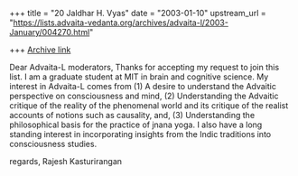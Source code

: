 +++
title = "20 Jaldhar H. Vyas"
date = "2003-01-10"
upstream_url = "https://lists.advaita-vedanta.org/archives/advaita-l/2003-January/004270.html"

+++
[Archive link](https://lists.advaita-vedanta.org/archives/advaita-l/2003-January/004270.html)

Dear Advaita-L moderators,
  Thanks for accepting my request to join this list. I
am a graduate student at MIT in brain and cognitive
science. My interest in Advaita-L comes from
(1) A desire to understand the Advaitic perspective on
consciousness and mind,
(2) Understanding the Advaitic critique of the reality
of the phenomenal world and its critique of the
realist accounts of notions such as causality, and,
(3) Understanding the philosophical basis for the
practice of jnana yoga.
I also have a long standing interest in incorporating
insights from the Indic traditions into consciousness
studies.

  regards, Rajesh Kasturirangan

